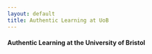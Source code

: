 ```yaml
---
layout: default
title: Authentic Learning at UoB
---
```


<div class="card">

#### Authentic Learning at the University of Bristol

<div id="accordion" class="container">
</div>

<script type="module" src="/assets/js/create-accordion.js"></script>

</div>
